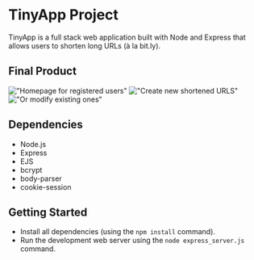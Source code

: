 # TinyApp Project

TinyApp is a full stack web application built with Node and Express that allows users to shorten long URLs (à la bit.ly).

## Final Product

!["Homepage for registered users"](#)
!["Create new shortened URLS"](#)
!["Or modify existing ones"](#)

## Dependencies

- Node.js
- Express
- EJS
- bcrypt
- body-parser
- cookie-session

## Getting Started

- Install all dependencies (using the `npm install` command).
- Run the development web server using the `node express_server.js` command.